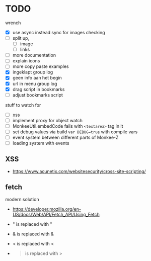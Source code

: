 # TODO

wrench

- [x] use async instead sync for images checking
- [ ] split up,
  - [ ] image
  - [ ] links
- [ ] more documentation
- [ ] explain icons
- [ ] more copy paste examples
- [x] ingeklapt group log
- [x] geen info aan het begin
- [x] url in menu group log
- [x] drag script in bookmarks
- [ ] adjust bookmarks script

stuff to watch for

- [ ] xss
- [ ] implement proxy for object watch
- [ ] MonkeeUtil.embedCode fails with `<textarea>` tag in it
- [ ] set debug values via build `var DEBUG=true` with compile vars
- [ ] event system between different parts of Monkee-Z
- [ ] loading system with events

## XSS

- https://www.acunetix.com/websitesecurity/cross-site-scripting/

## fetch

modern solution

- https://developer.mozilla.org/en-US/docs/Web/API/Fetch_API/Using_Fetch

- " is replaced with &quot;
- & is replaced with &amp;
- < is replaced with &lt;
- > is replaced with &gt;
